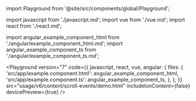 import Playground from '@site/src/components/global/Playground';

import javascript from './javascript.md';
import vue from './vue.md';
import react from './react.md';

import angular_example_component_html from './angular/example_component_html.md';
import angular_example_component_ts from './angular/example_component_ts.md';

<Playground
  version="7"
  code={{
    javascript,
    react,
    vue,
    angular: {
      files: {
        'src/app/example.component.html': angular_example_component_html,
        'src/app/example.component.ts': angular_example_component_ts,
      },
    },
  }}
  src="usage/v6/content/scroll-events/demo.html"
  includeIonContent={false}
  devicePreview={true}
/>
